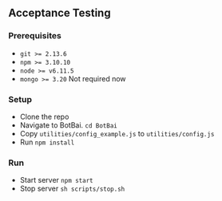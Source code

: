 ## Acceptance Testing

### Prerequisites

* `git >= 2.13.6`
* `npm >= 3.10.10` 
* `node >= v6.11.5`
* `mongo >= 3.20` Not required now

### Setup
* Clone the repo
* Navigate to BotBai. `cd BotBai`
* Copy `utilities/config_example.js` to `utilities/config.js`
* Run `npm install`

### Run
* Start server
	`npm start`
* Stop server
	`sh scripts/stop.sh`
